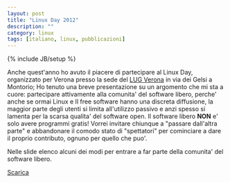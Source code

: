 ```yaml
---
layout: post
title: "Linux Day 2012"
description: ""
category: linux
tags: [italiano, linux, pubblicazioni]
---
```

{% include JB/setup %}

Anche quest'anno ho avuto il piacere di partecipare al Linux Day, 
organizzato per Verona presso la sede del [LUG Verona](http://www.lugverona.it/linux-day-2012/) in via dei Gelsi a Montorio;
Ho tenuto una breve presentazione su un argomento che mi sta a cuore: 
partecipare attivamente alla comunita' del software libero, 
perche' anche se ormai Linux e Il free software hanno una discreta diffusione, la
maggior parte degli utenti si limita all'utilizzo passivo e anzi spesso si lamenta per
la scarsa qualita' del software open. Il software libero **NON** e' solo avere programmi gratis!
Vorrei invitare chiunque a "passare dall'altra parte" e abbandonare il comodo stato di
"spettatori" per cominciare a dare il proprio contributo, ognuno per quello che puo'.

Nelle slide elenco alcuni dei modi per entrare a far parte della comunita' del software libero.

[Scarica](/files/AndreaManzini_diventa_parte_attiva_linuxday2012.pdf)


